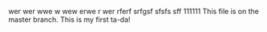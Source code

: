 wer
wer
wwe
w
wew
erwe
r
wer
rferf
srfgsf
sfsfs
sff
111111
This file is on the master branch.
This is my first ta-da!
